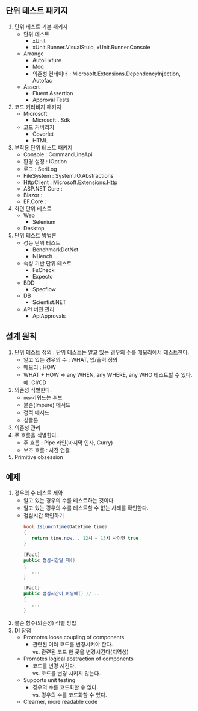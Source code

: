 ## 단위 테스트 패키지
1. 단위 테스트 기본 패키지 
   - 단위 테스트
     - xUnit
 	 - xUnit.Runner.VisualStuio, xUnit.Runner.Console
   - Arrange
     - AutoFixture
 	 - Moq
     - 의존성 컨테이너 : Microsoft.Extensions.DependencyInjection, Autofac
   - Assert
     - Fluent Assertion
 	 - Approval Tests 
1. 코드 커러비지 패키지
   - Microsoft 
 	 - Microsoft...Sdk
   - 코드 커버리지
     - Coverlet
 	 - HTML
1. 부작용 단위 테스트 패키지
   - Console : CommandLineApi
   - 환경 설정 : IOption<T>
   - 로그 : SeriLog
   - FileSystem : System.IO.Abstractions
   - HttpClient : Microsoft.Extensions.Http
   - ASP.NET Core : 
   - Blazor :
   - EF.Core : 
1. 화면 단위 테스트
   - Web
     - Selenium   
   - Desktop
1. 단위 테스트 방법론
   - 성능 단위 테스트
     - BenchmarkDotNet
	 - NBench
   - 속성 기반 단위 테스트
	 - FsCheck
	 - Expecto
   - BDD
     - Specflow
   - DB 
     - Scientist.NET
   - API 버전 관리
     - ApiApprovals
## 설계 원칙
1. 단위 테스트 정의 : 단위 테스트는 알고 있는 경우의 수를 메모리에서 테스트한다.
   - 알고 있는 경우의 수 : WHAT, 입/출력 정의
   - 메모리 : HOW
   - WHAT + HOW => any WHEN, any WHERE, any WHO 테스트할 수 있다. 예. CI/CD
1. 의존성 식별한다.
   - `new`키워드는 후보
   - 불순(Impure) 메서드
   - 정적 메서드
   - 싱글톤
1. 의존성 관리
1. 주 흐름을 식별한다.
   - 주 흐름 : Pipe 라인(마지막 인자, Curry)
   - 보조 흐름 : 사전 연결
1. Primitive obsession 

  
## 예제
1. 경우의 수 테스트 제약
   - 알고 있는 경우의 수를 테스트하는 것이다.
   - 알고 있는 경우의 수를 테스트할 수 없는 사례를 확인한다.
   - 점심시간 확인하기
     ```cs
	 bool IsLunchTime(DateTime time)
	 {
	 	return time.now... 12시 ~ 13시 사이면 true
	 }
	 
	 [Fact]
	 public 점심시간일_때()
	 {
	 	...
	 }
	 
	 [Fact]
	 public 점심시간이_아닐때()	// ...
	 {
	 	...
	 }
	 ```
1. 불순 함수(의존성) 식별 방법
1. DI 장점
   - Promotes loose coupling of components
     - 관련된 여러 코드를 변경시켜야 한다.  
       vs. 관련된 코드 한 곳을 변경시킨다(지역성)  
   - Promotes logical abstraction of components
     - 코드를 변경 시킨다.  
       vs. 코드를 변경 시키지 않는다.  
   - Supports unit testing
     - 경우의 수를 코드화할 수 없다.  
       vs. 경우의 수를 코드화할 수 있다.  
   - Clearner, more readable code